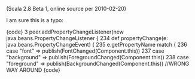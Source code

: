 (Scala 2.8 Beta 1, online source per 2010-02-20)

I am sure this is a typo:

{code}
3	    peer.addPropertyChangeListener(new java.beans.PropertyChangeListener {
234	      def propertyChange(e: java.beans.PropertyChangeEvent) { 
235	        e.getPropertyName match {
236	          case "font" => publish(FontChanged(Component.this))
237	          case "background" => publish(ForegroundChanged(Component.this))
238	          case "foreground" => publish(BackgroundChanged(Component.this)) //WRONG WAY AROUND
{code}


